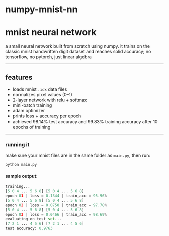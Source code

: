 # numpy-mnist-nn

# mnist neural network
a small neural network built from scratch using numpy. it trains on the classic mnist handwritten digit dataset and reaches solid accuracy; no tensorflow, no pytorch, just linear algebra

---

## features
- loads mnist `.idx` data files  
- normalizes pixel values (0–1)  
- 2-layer network with relu + softmax  
- mini-batch training  
- adam optimizer  
- prints loss + accuracy per epoch
- achieved 98.14% test accuracy and 99.83% training accuracy after 10 epochs of training

---

### running it
make sure your mnist files are in the same folder as `main.py`, then run:
```bash
python main.py
```

#### sample output:

```py
training...
[5 0 4 ... 5 6 8] [5 0 4 ... 5 6 8]
epoch 01 | loss = 0.1344 | train_acc = 95.96%
[5 0 4 ... 5 6 8] [5 0 4 ... 5 6 8]
epoch 02 | loss = 0.0750 | train_acc = 97.78%
[5 0 4 ... 5 6 8] [5 0 4 ... 5 6 8]
epoch 03 | loss = 0.0466 | train_acc = 98.69%
evaluating on test set...
[7 2 1 ... 4 5 6] [7 2 1 ... 4 5 6]
test accuracy: 0.9763
```


